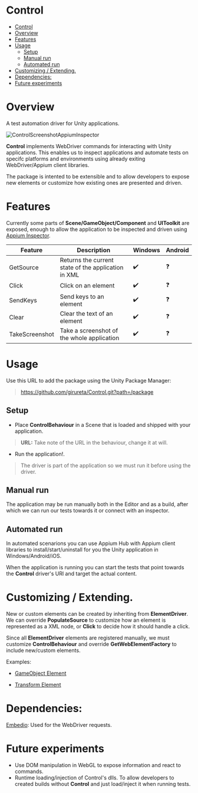# Control
- [Control](#control)
- [Overview](#overview)
- [Features](#features)
- [Usage](#usage)
  - [Setup](#setup)
  - [Manual run](#manual-run)
  - [Automated run](#automated-run)
- [Customizing / Extending.](#customizing--extending)
- [Dependencies:](#dependencies)
- [Future experiments](#future-experiments)

# Overview

A test automation driver for Unity applications.

![ControlScreenshotAppiumInspector](docs/screenshot.png)

**Control** implements WebDriver commands for interacting with Unity applications. This enables us to inspect applications and automate tests on specifc platforms and environments using already exiting WebDriver/Appium client libraries.

The package is intented to be extensible and to allow developers to 
expose new elements or customize how existing ones are presented and driven.

# Features

Currently some parts of **Scene/GameObject/Component** and **UIToolkit**  are exposed, enough to allow the application to be inspected and driven using [Appium Inspector](https://github.com/appium/appium-inspector).


| Feature | Description  | Windows | Android | 
|---|---|---|---|
| GetSource | Returns the current state of the application in XML| :heavy_check_mark: | :question: |
| Click | Click on an element| :heavy_check_mark: | :question: |
| SendKeys | Send keys to an element| :heavy_check_mark: | :question: |
| Clear | Clear the text of an element| :heavy_check_mark: | :question: |
| TakeScreenshot | Take a screenshot of the whole application | :heavy_check_mark: | :question: |


# Usage

Use this URL to add the package using the Unity Package Manager:
> https://github.com/girureta/Control.git?path=/package

## Setup
* Place **ControlBehaviour** in a Scene that is loaded and shipped with your application. 

> **URL:** Take note of the URL in the behaviour, change it at will.

* Run the application!. 
 
> The driver is part of the application so we must run it before using the driver.

## Manual run

The application may be run manually both in the Editor and as a build, after which we can run our tests towards it or connect with an inspector.


## Automated run

In automated scenarions you can use Appium Hub with Appium client libraries to install/start/uninstall for you the Unity application in Windows/Android/iOS.

When the application is running you can start the tests that point towards the **Control** driver's URl and target the actual content.

# Customizing / Extending.

New or custom elements can be created by inheriting from **ElementDriver**. We can override **PopulateSource** to customize how an element is represented as a XML node, or **Click** to decide how it should handle a click.


Since all **ElementDriver** elements are registered manually, we must customize **ControlBehaviour**
and override  **GetWebElementFactory** to include
new/custom elements.

Examples:

- [GameObject Element](package/Runtime/Elements/General/GameObjectElement.cs)

- [Transform Element](package/Runtime/Elements/General/TransformElement.cs)

# Dependencies:

[Embedio](https://github.com/unosquare/embedio): Used for  the WebDriver requests.

# Future experiments

* Use DOM manipulation in WebGL to expose information and react to commands.
* Runtime loading/injection of Control's dlls. To allow developers to created builds without **Control** and just load/inject it when running tests.